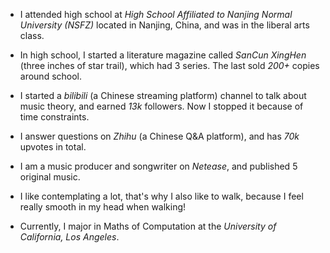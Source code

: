 - I attended high school at *High School Affiliated to Nanjing Normal University (NSFZ)* located in Nanjing, China, and was in the liberal arts class. 

- In high school, I started a literature magazine called *SanCun XingHen* (three inches of star trail), which had 3 series. The last sold *200+* copies around school.

- I started a *bilibili* (a Chinese streaming platform) channel to talk about music theory, and earned *13k* followers. Now I stopped it because of time constraints.

- I answer questions on *Zhihu* (a Chinese Q&A platform), and has *70k* upvotes in total.

- I am a music producer and songwriter on *Netease*, and published 5 original music.

- I like contemplating a lot, that's why I also like to walk, because I feel really smooth in my head when walking!

- Currently, I major in Maths of Computation at the *University of California, Los Angeles*.
